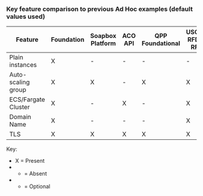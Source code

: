 
### Key feature comparison to previous Ad Hoc examples (default values used)

| Feature            | Foundation | Soapbox Platform | ACO API | QPP Foundational | USCIS RFDS RFI |
|--------------------|------------|------------------|---------|------------------|----------------|
| Plain instances    | X          | -                | -       | -                | -              |
| Auto-scaling group | X          | X                | -       | X                | X              |
| ECS/Fargate Cluster| X          | -                | X       | -                | X              |
| Domain Name        | X          | -                | -       | -                | X              |
| TLS                | X          | X                | X       | X                | X              |

Key:
 - X = Present
 - - = Absent
 - * = Optional


